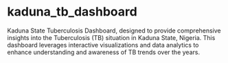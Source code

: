 # kaduna_tb_dashboard
Kaduna State Tuberculosis Dashboard, designed to provide comprehensive insights into the Tuberculosis (TB) situation in Kaduna State, Nigeria. This dashboard leverages interactive visualizations and data analytics to enhance understanding and awareness of TB trends over the years. 
